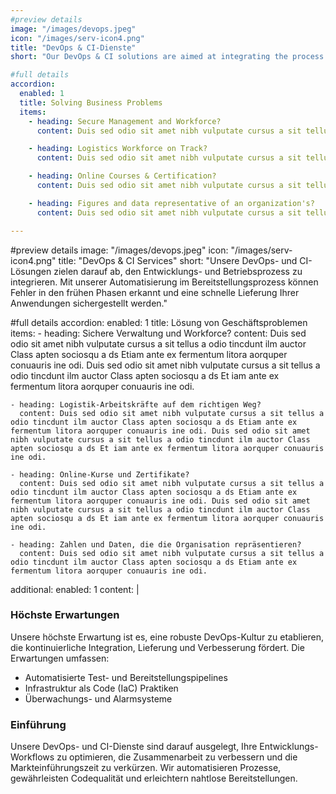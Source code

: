 ```yaml
---
#preview details
image: "/images/devops.jpeg"
icon: "/images/serv-icon4.png"
title: "DevOps & CI-Dienste"
short: "Our DevOps & CI solutions are aimed at integrating the process of development and operations. With our automation into the deployment process catch errors in the early stages and ensure rapid delivery of your applications."

#full details
accordion:
  enabled: 1
  title: Solving Business Problems
  items:
    - heading: Secure Management and Workforce?
      content: Duis sed odio sit amet nibh vulputate cursus a sit tellus a odio tincdunt ilm auctor Class apten sociosqu a ds Etiam ante ex fermentum litora aorquper conuauris ine odi. Duis sed odio sit amet nibh vulputate cursus a sit tellus a odio tincdunt ilm auctor Class apten sociosqu a ds Et iam ante ex fermentum litora aorquper conuauris ine odi.

    - heading: Logistics Workforce on Track?
      content: Duis sed odio sit amet nibh vulputate cursus a sit tellus a odio tincdunt ilm auctor Class apten sociosqu a ds Etiam ante ex fermentum litora aorquper conuauris ine odi. Duis sed odio sit amet nibh vulputate cursus a sit tellus a odio tincdunt ilm auctor Class apten sociosqu a ds Et iam ante ex fermentum litora aorquper conuauris ine odi.

    - heading: Online Courses & Certification?
      content: Duis sed odio sit amet nibh vulputate cursus a sit tellus a odio tincdunt ilm auctor Class apten sociosqu a ds Etiam ante ex fermentum litora aorquper conuauris ine odi. Duis sed odio sit amet nibh vulputate cursus a sit tellus a odio tincdunt ilm auctor Class apten sociosqu a ds Et iam ante ex fermentum litora aorquper conuauris ine odi.

    - heading: Figures and data representative of an organization's?
      content: Duis sed odio sit amet nibh vulputate cursus a sit tellus a odio tincdunt ilm auctor Class apten sociosqu a ds Etiam ante ex fermentum litora aorquper conuauris ine odi. Duis sed odio sit amet nibh vulputate cursus a sit tellus a odio tincdunt ilm auctor Class apten sociosqu a ds Et iam ante ex fermentum litora aorquper conuauris ine odi.

---
```

#preview details
image: "/images/devops.jpeg"
icon: "/images/serv-icon4.png"
title: "DevOps & CI Services"
short: "Unsere DevOps- und CI-Lösungen zielen darauf ab, den Entwicklungs- und Betriebsprozess zu integrieren. Mit unserer Automatisierung im Bereitstellungsprozess können Fehler in den frühen Phasen erkannt und eine schnelle Lieferung Ihrer Anwendungen sichergestellt werden."

#full details
accordion:
  enabled: 1
  title: Lösung von Geschäftsproblemen
  items:
    - heading: Sichere Verwaltung und Workforce?
      content: Duis sed odio sit amet nibh vulputate cursus a sit tellus a odio tincdunt ilm auctor Class apten sociosqu a ds Etiam ante ex fermentum litora aorquper conuauris ine odi. Duis sed odio sit amet nibh vulputate cursus a sit tellus a odio tincdunt ilm auctor Class apten sociosqu a ds Et iam ante ex fermentum litora aorquper conuauris ine odi.

    - heading: Logistik-Arbeitskräfte auf dem richtigen Weg?
      content: Duis sed odio sit amet nibh vulputate cursus a sit tellus a odio tincdunt ilm auctor Class apten sociosqu a ds Etiam ante ex fermentum litora aorquper conuauris ine odi. Duis sed odio sit amet nibh vulputate cursus a sit tellus a odio tincdunt ilm auctor Class apten sociosqu a ds Et iam ante ex fermentum litora aorquper conuauris ine odi.

    - heading: Online-Kurse und Zertifikate?
      content: Duis sed odio sit amet nibh vulputate cursus a sit tellus a odio tincdunt ilm auctor Class apten sociosqu a ds Etiam ante ex fermentum litora aorquper conuauris ine odi. Duis sed odio sit amet nibh vulputate cursus a sit tellus a odio tincdunt ilm auctor Class apten sociosqu a ds Et iam ante ex fermentum litora aorquper conuauris ine odi.

    - heading: Zahlen und Daten, die die Organisation repräsentieren?
      content: Duis sed odio sit amet nibh vulputate cursus a sit tellus a odio tincdunt ilm auctor Class apten sociosqu a ds Etiam ante ex fermentum litora aorquper conuauris ine odi.

  additional:
    enabled: 1
    content: |
      <h3>Höchste Erwartungen</h3>
      <p>Unsere höchste Erwartung ist es, eine robuste DevOps-Kultur zu etablieren, die kontinuierliche Integration, Lieferung und Verbesserung fördert. Die Erwartungen umfassen:</p>
      <ul>
        <li>
          Automatisierte Test- und Bereitstellungspipelines
        </li>
        <li>
          Infrastruktur als Code (IaC) Praktiken
        </li>
        <li>
          Überwachungs- und Alarmsysteme
        </li>
      </ul>

### Einführung

Unsere DevOps- und CI-Dienste sind darauf ausgelegt, Ihre Entwicklungs-Workflows zu optimieren, die Zusammenarbeit zu verbessern und die Markteinführungszeit zu verkürzen. Wir automatisieren Prozesse, gewährleisten Codequalität und erleichtern nahtlose Bereitstellungen.
